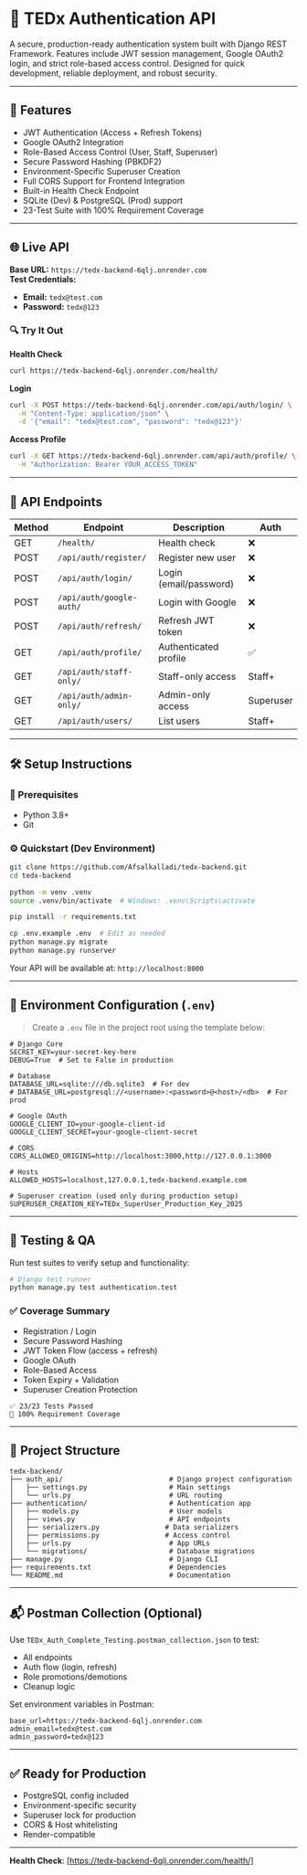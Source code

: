 # 🔐 TEDx Authentication API

A secure, production-ready authentication system built with Django REST Framework. Features include JWT session management, Google OAuth2 login, and strict role-based access control. Designed for quick development, reliable deployment, and robust security.

---

## 🚀 Features

- JWT Authentication (Access + Refresh Tokens)
- Google OAuth2 Integration
- Role-Based Access Control (User, Staff, Superuser)
- Secure Password Hashing (PBKDF2)
- Environment-Specific Superuser Creation
- Full CORS Support for Frontend Integration
- Built-in Health Check Endpoint
- SQLite (Dev) & PostgreSQL (Prod) support
- 23-Test Suite with 100% Requirement Coverage

---

## 🌐 Live API

**Base URL:** `https://tedx-backend-6qlj.onrender.com`  
**Test Credentials:**

- **Email:** `tedx@test.com`
- **Password:** `tedx@123`

### 🔍 Try It Out

**Health Check**

```bash
curl https://tedx-backend-6qlj.onrender.com/health/
```

**Login**

```bash
curl -X POST https://tedx-backend-6qlj.onrender.com/api/auth/login/ \
  -H "Content-Type: application/json" \
  -d '{"email": "tedx@test.com", "password": "tedx@123"}'
```

**Access Profile**

```bash
curl -X GET https://tedx-backend-6qlj.onrender.com/api/auth/profile/ \
  -H "Authorization: Bearer YOUR_ACCESS_TOKEN"
```

---

## 📡 API Endpoints

| Method | Endpoint                 | Description            | Auth      |
| ------ | ------------------------ | ---------------------- | --------- |
| GET    | `/health/`               | Health check           | ❌        |
| POST   | `/api/auth/register/`    | Register new user      | ❌        |
| POST   | `/api/auth/login/`       | Login (email/password) | ❌        |
| POST   | `/api/auth/google-auth/` | Login with Google      | ❌        |
| POST   | `/api/auth/refresh/`     | Refresh JWT token      | ❌        |
| GET    | `/api/auth/profile/`     | Authenticated profile  | ✅        |
| GET    | `/api/auth/staff-only/`  | Staff-only access      | Staff+    |
| GET    | `/api/auth/admin-only/`  | Admin-only access      | Superuser |
| GET    | `/api/auth/users/`       | List users             | Staff+    |

---

## 🛠️ Setup Instructions

### 🔧 Prerequisites

- Python 3.8+
- Git

### ⚙️ Quickstart (Dev Environment)

```bash
git clone https://github.com/Afsalkalladi/tedx-backend.git
cd tedx-backend

python -m venv .venv
source .venv/bin/activate  # Windows: .venv\Scripts\activate

pip install -r requirements.txt

cp .env.example .env  # Edit as needed
python manage.py migrate
python manage.py runserver
```

Your API will be available at: `http://localhost:8000`

---

## 📂 Environment Configuration (`.env`)

> Create a `.env` file in the project root using the template below:

```env
# Django Core
SECRET_KEY=your-secret-key-here
DEBUG=True  # Set to False in production

# Database
DATABASE_URL=sqlite:///db.sqlite3  # For dev
# DATABASE_URL=postgresql://<username>:<password>@<host>/<db>  # For prod

# Google OAuth
GOOGLE_CLIENT_ID=your-google-client-id
GOOGLE_CLIENT_SECRET=your-google-client-secret

# CORS
CORS_ALLOWED_ORIGINS=http://localhost:3000,http://127.0.0.1:3000

# Hosts
ALLOWED_HOSTS=localhost,127.0.0.1,tedx-backend.example.com

# Superuser creation (used only during production setup)
SUPERUSER_CREATION_KEY=TEDx_SuperUser_Production_Key_2025
```

---

## 🧪 Testing & QA

Run test suites to verify setup and functionality:

```bash
# Django test runner
python manage.py test authentication.test
```

### ✅ Coverage Summary

- Registration / Login
- Secure Password Hashing
- JWT Token Flow (access + refresh)
- Google OAuth
- Role-Based Access
- Token Expiry + Validation
- Superuser Creation Protection

```
✅ 23/23 Tests Passed
🎯 100% Requirement Coverage
```

---

## 📁 Project Structure

```
tedx-backend/
├── auth_api/                          # Django project configuration
│   ├── settings.py                    # Main settings
│   └── urls.py                        # URL routing
├── authentication/                    # Authentication app
│   ├── models.py                      # User models
│   ├── views.py                       # API endpoints
│   ├── serializers.py                # Data serializers
│   ├── permissions.py                # Access control
│   ├── urls.py                        # App URLs
│   └── migrations/                    # Database migrations
├── manage.py                          # Django CLI
├── requirements.txt                   # Dependencies
└── README.md                          # Documentation
```

---

## 📬 Postman Collection (Optional)

Use `TEDx_Auth_Complete_Testing.postman_collection.json` to test:

- All endpoints
- Auth flow (login, refresh)
- Role promotions/demotions
- Cleanup logic

Set environment variables in Postman:

```env
base_url=https://tedx-backend-6qlj.onrender.com
admin_email=tedx@test.com
admin_password=tedx@123
```

---

## ✅ Ready for Production

- PostgreSQL config included
- Environment-specific security
- Superuser lock for production
- CORS & Host whitelisting
- Render-compatible

---

**Health Check**: [https://tedx-backend-6qlj.onrender.com/health/]

```

```
